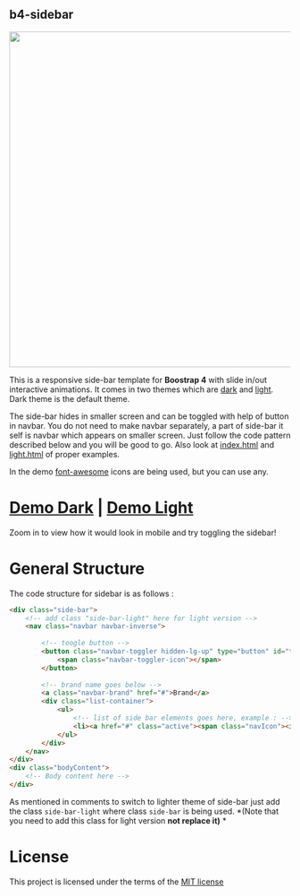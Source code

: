 ## b4-sidebar

<div align="center"><img src="https://xxxzeus.github.io/mockup.gif" width="600"/></div>


This is a responsive side-bar template for **Boostrap 4** with slide in/out interactive animations. It comes in two themes which are [dark]( https://github.com/xxxZeus/b4-sidebar/blob/master/index.html) and [light]( https://github.com/xxxZeus/b4-sidebar/blob/master/light.html). Dark theme is the default theme.

The side-bar hides in smaller screen and can be toggled with help of button in navbar. You do not need to make navbar separately, a part of side-bar it self is navbar which appears on smaller screen. Just follow the code pattern described below and you will be good to go. Also look at [index.html](https://github.com/xxxZeus/b4-sidebar/blob/master/index.html) and [light.html](https://github.com/xxxZeus/b4-sidebar/blob/master/light.html) of proper examples.

In the demo [font-awesome](http://fontawesome.io/) icons are being used, but you can use any.

# [Demo Dark]( https://xxxzeus.github.io/b4-sidebar/) | [Demo Light]( https://xxxzeus.github.io/b4-sidebar/light.html)
Zoom in to view how it would look in mobile and try toggling the sidebar!

# General Structure

The code structure for sidebar is as follows :
```html
<div class="side-bar">
	<!-- add class "side-bar-light" here for light version -->
	<nav class="navbar navbar-inverse">
		
		<!-- toogle button -->
		<button class="navbar-toggler hidden-lg-up" type="button" id="toggler" aria-controls="list-container" aria-label="Toggle side-bar">
			<span class="navbar-toggler-icon"></span>
		</button>
		
		<!-- brand name goes below -->
		<a class="navbar-brand" href="#">Brand</a>
		<div class="list-container">
			<ul>
				<!-- list of side bar elements goes here, example : -->
				<li><a href="#" class="active"><span class="navIcon"><i class="fa fa-sticky-note"></i></span>&nbsp;&nbsp;Active Link</a></li>
			</ul>
		</div>
	</nav>
</div>
<div class="bodyContent">
	<!-- Body content here -->
</div>
 ```

As mentioned in comments to switch to lighter theme of side-bar just add the class `side-bar-light` where class `side-bar` is being used. *(Note that you need to add this class for light version **not replace it)** *

# License 
This project is licensed under the terms of the [MIT license](https://en.wikipedia.org/wiki/MIT_License)



